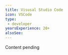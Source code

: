```yaml
---
title: Visusal Studio Code
icon: VSCode
type:
 - developer
yearsExperience: 20+
alsoSee:
---
```


Content pending

